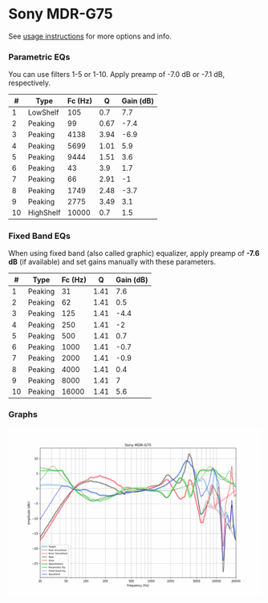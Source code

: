 # Sony MDR-G75
See [usage instructions](https://github.com/jaakkopasanen/AutoEq#usage) for more options and info.

### Parametric EQs
You can use filters 1-5 or 1-10. Apply preamp of -7.0 dB or -7.1 dB, respectively.

|   # | Type      |   Fc (Hz) |    Q |   Gain (dB) |
|-----|-----------|-----------|------|-------------|
|   1 | LowShelf  |       105 | 0.7  |         7.7 |
|   2 | Peaking   |        99 | 0.67 |        -7.4 |
|   3 | Peaking   |      4138 | 3.94 |        -6.9 |
|   4 | Peaking   |      5699 | 1.01 |         5.9 |
|   5 | Peaking   |      9444 | 1.51 |         3.6 |
|   6 | Peaking   |        43 | 3.9  |         1.7 |
|   7 | Peaking   |        66 | 2.91 |        -1   |
|   8 | Peaking   |      1749 | 2.48 |        -3.7 |
|   9 | Peaking   |      2775 | 3.49 |         3.1 |
|  10 | HighShelf |     10000 | 0.7  |         1.5 |

### Fixed Band EQs
When using fixed band (also called graphic) equalizer, apply preamp of **-7.6 dB** (if available) and set gains manually with these parameters.

|   # | Type    |   Fc (Hz) |    Q |   Gain (dB) |
|-----|---------|-----------|------|-------------|
|   1 | Peaking |        31 | 1.41 |         7.6 |
|   2 | Peaking |        62 | 1.41 |         0.5 |
|   3 | Peaking |       125 | 1.41 |        -4.4 |
|   4 | Peaking |       250 | 1.41 |        -2   |
|   5 | Peaking |       500 | 1.41 |         0.7 |
|   6 | Peaking |      1000 | 1.41 |        -0.7 |
|   7 | Peaking |      2000 | 1.41 |        -0.9 |
|   8 | Peaking |      4000 | 1.41 |         0.4 |
|   9 | Peaking |      8000 | 1.41 |         7   |
|  10 | Peaking |     16000 | 1.41 |         5.6 |

### Graphs
![](./Sony%20MDR-G75.png)
